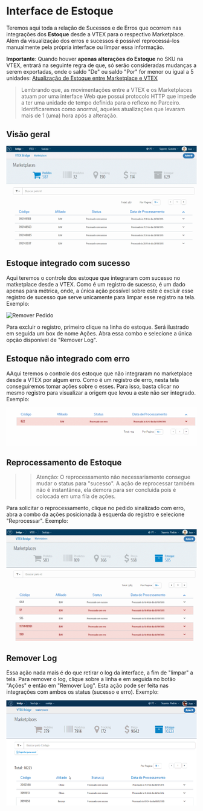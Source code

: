 # Interface de Estoque
Teremos aqui toda a relação de Sucessos e de Erros que ocorrem nas integrações dos **Estoque** desde a VTEX para o respectivo Marketplace. Além da visualização dos erros e sucessos é possível reprocessá-los manualmente pela própria interface ou limpar essa informação.


**Importante**: Quando houver **apenas alterações do Estoque** no SKU na VTEX, entrará na seguinte regra de que, só serão consideradas mudanças a serem exportadas, onde o saldo "De" ou saldo "Por" for menor ou igual a 5 unidades: [Atualização de Estoque entre Marketplace e VTEX](http://help.vtex.com/hc/pt-br/articles/206572797-Atualiza%C3%A7%C3%A3o-de-Estoque-entre-Marketplace-e-VTEX)

> Lembrando que, as movimentações entre a VTEX e os Marketplaces atuam por uma interface Web que possui protocolo HTTP que impede a ter uma unidade de tempo definida para o reflexo no Parceiro. Identificaremos como anormal, aqueles atualizações que levaram mais de 1 (uma) hora após a alteração.

## Visão geral

![Estoque - Visão geral](V_visaogeral_estoque.gif)

## Estoque integrado com sucesso
Aqui teremos o controle dos estoque que integraram com sucesso no matketplace desde a VTEX. Como é um registro de sucesso, é um dado apenas para métrica, onde, a única ação possível sobre este é excluir esse registro de sucesso que serve unicamente para limpar esse registro na tela.
Exemplo:

![Remover Pedido](V_estoque_remoçao_sucesso.gif)

Para excluir o registro, primeiro clique na linha do estoque. Será ilustrado em seguida um box de nome Ações. Abra essa combo e selecione a única opção disponível de "Remover Log".

## Estoque não integrado com erro

AAqui teremos o controle dos estoque que não integraram no marketplace desde a VTEX por algum erro. Como é um registro de erro, nesta tela conseguiremos tomar ações sobre o esses.
Para isso, basta clicar no mesmo registro para visualizar a origem que levou a este não ser integrado.
Exemplo:

![Visão geral Bridge](V_analiseerro_estoque.gif)


## Reprocessamento de Estoque

>> Atenção: O reprocessamento não necessariamente consegue mudar o status para "sucesso". A ação de reprocessar também não é instantânea, ela demora para ser concluida pois é colocada em uma fila de ações.



Para solicitar o reprocessamento, clique no pedido sinalizado com erro, abra a combo da ações posicionada à esquerda do registro e selecione "Reprocessar".
Exemplo:

![Visão geral Bridge](V_reprocessandoerro_estoque.gif)

## Remover Log

Essa ação nada mais é do que retirar o log da interface, a fim de "limpar" a tela. Para remover o log, clique sobre a linha e em seguida no botão "Ações" e então em "Remover Log". Esta ação pode ser feita nas integrações com ambos os status (sucesso e erro).
Exemplo:

![Visão geral Bridge](RemoverLog_Estoque.gif)
